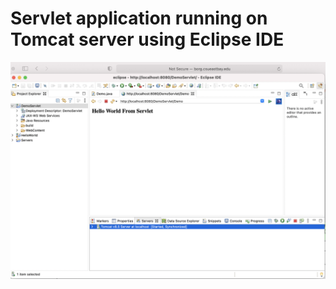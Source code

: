 # Servlet application running on Tomcat server using Eclipse IDE 

![app running screenshot](HelloWorldServlet.png)
